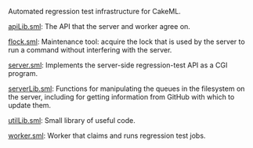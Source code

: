 Automated regression test infrastructure for CakeML.

[apiLib.sml](apiLib.sml):
The API that the server and worker agree on.

[flock.sml](flock.sml):
Maintenance tool: acquire the lock that is used by the server to run a
command without interfering with the server.

[server.sml](server.sml):
Implements the server-side regression-test API as a CGI program.

[serverLib.sml](serverLib.sml):
Functions for manipulating the queues in the filesystem on the server,
including for getting information from GitHub with which to update them.

[utilLib.sml](utilLib.sml):
Small library of useful code.

[worker.sml](worker.sml):
Worker that claims and runs regression test jobs.
